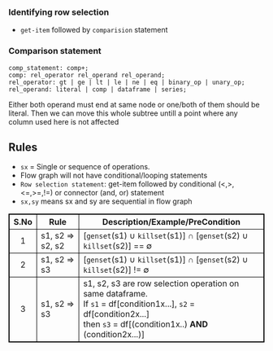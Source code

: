 ### Identifying row selection
- `get-item` followed by `comparision` statement

### Comparison statement
```
comp_statement: comp+;
comp: rel_operator rel_operand rel_operand;
rel_operator: gt | ge | lt | le | ne | eq | binary_op | unary_op;
rel_operand: literal | comp | dataframe | series;
```
Either both operand must end at same node or one/both of them should be literal. Then we can move this whole subtree untill a point where any column used here is not affected



## Rules
- `sx` = Single or sequence of operations.
- Flow graph will not have conditional/looping statements
- `Row selection statement`: get-item followed by conditional (<,>,<=,>=,!=) or connector (and, or) statement
- `sx,sy` means sx and sy are sequential in flow graph

|S.No| Rule | Description/Example/PreCondition   |
|:---:|------|---------------|
|  1 | s1, s2 => s2, s2   | [`genset`(s1) &cup; `killset`(s1)]  &cap; [`genset`(s2) &cup; `killset`(s2)] == &varnothing;|
| 2| s1, s2 => s3|[`genset`(s1) &cup; `killset`(s1)]  &cap; [`genset`(s2) &cup; `killset`(s2)] != &varnothing;|
| 3 | s1, s2 => s3 | s1, s2, s3 are row selection operation on same dataframe. <br/> If `s1` = df[condition1x...], `s2` = df[condition2x...] <br/>then `s3` = df[(condition1x..) **AND** (condition2x...)] |
 



<!-- Style -->
<style>
table {
    border-collapse: collapse;
}
table, th, td {
   border: 1px solid black;
}
blockquote {
    border-left: solid blue;
	padding-left: 10px;
}
</style>

